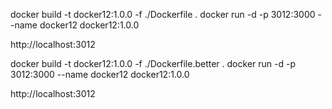 docker build -t docker12:1.0.0 -f ./Dockerfile .
docker run -d -p 3012:3000 --name docker12 docker12:1.0.0

http://localhost:3012

docker build -t docker12:1.0.0 -f ./Dockerfile.better .
docker run -d -p 3012:3000 --name docker12 docker12:1.0.0

http://localhost:3012